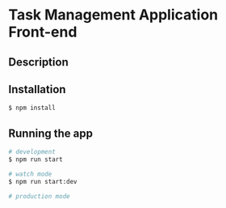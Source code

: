 # Task Management Application Front-end

## Description

## Installation

```bash
$ npm install
```

## Running the app

```bash
# development
$ npm run start

# watch mode
$ npm run start:dev

# production mode
```